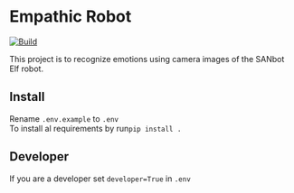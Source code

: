# Empathic Robot
[![Build](https://github.com/BB8-2020/EmpathicRobot/actions/workflows/python-build.yml/badge.svg)](https://github.com/BB82020/EmpathicRobot/actions/workflows/python-build.yml)

This project is to recognize emotions using camera images of the SANbot Elf robot.
 

## Install 
Rename `.env.example` to `.env`  
To install al requirements by run`pip install .`

## Developer 
If you are a developer set `developer=True` in `.env`

